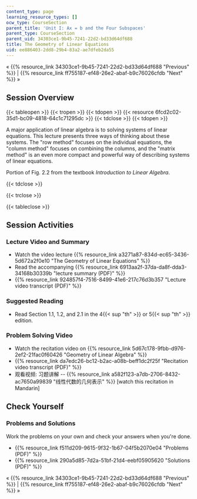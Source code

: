 ```yaml
---
content_type: page
learning_resource_types: []
ocw_type: CourseSection
parent_title: 'Unit I: Ax = b and the Four Subspaces'
parent_type: CourseSection
parent_uid: 34303ce1-9b45-7241-22d2-bd33d64df688
title: The Geometry of Linear Equations
uid: ee886403-2dd8-29b4-83a2-ae7dfeb2da55
---
```


« {{% resource_link 34303ce1-9b45-7241-22d2-bd33d64df688 "Previous" %}} | {{% resource_link ff755187-ef48-26e2-abaf-b9c76026cfdb "Next" %}} »

Session Overview
----------------

{{< tableopen >}}
{{< tropen >}}
{{< tdopen >}}
{{< resource 6fcd2c02-35d1-bc09-4818-64c1c71295dc >}}
{{< tdclose >}}
{{< tdopen >}}


A major application of linear algebra is to solving systems of linear equations. This lecture presents three ways of thinking about these systems. The "row method" focuses on the individual equations, the "column method" focuses on combining the columns, and the "matrix method" is an even more compact and powerful way of describing systems of linear equations.

Portion of Fig. 2.2 from the textbook _Introduction to Linear Algebra_.


{{< tdclose >}}

{{< trclose >}}

{{< tableclose >}}

Session Activities
------------------

### Lecture Video and Summary

*   Watch the video lecture {{% resource_link a3271a87-834d-ec65-3436-5d672a2f0e10 "The Geometry of Linear Equations" %}}
*   Read the accompanying {{% resource_link 6913aa2f-37da-da8f-dda3-34168b30339b "lecture summary (PDF)" %}}
*   {{% resource_link 924857f4-7516-8499-41e6-217c76d3b357 "Lecture video transcript (PDF)" %}}

### Suggested Reading

*   Read Section 1.1, 1.2, and 2.1 in the 4{{< sup "th" >}} or 5{{< sup "th" >}} edition.

### Problem Solving Video

*   Watch the recitation video on {{% resource_link 5d67c178-9fbb-d976-2ef2-21fac0f60426 "Geometry of Linear Algebra" %}}
*   {{% resource_link da7edc26-bc12-b2ac-a08b-beff1dc2f25f "Recitation video transcript (PDF)" %}}
*   观看视频: 习题讲解 -- {{% resource_link a582f123-a7db-2706-8432-ac7650a99839 "线性代数的几何表示" %}} \[watch this recitation in Mandarin\]

Check Yourself
--------------

### Problems and Solutions

Work the problems on your own and check your answers when you're done.

*   {{% resource_link f511d209-9615-9f32-1b67-04f5b2070e04 "Problems (PDF)" %}}
*   {{% resource_link 290a5d85-7d2a-51bf-21d4-eebf05905620 "Solutions (PDF)" %}}

« {{% resource_link 34303ce1-9b45-7241-22d2-bd33d64df688 "Previous" %}} | {{% resource_link ff755187-ef48-26e2-abaf-b9c76026cfdb "Next" %}} »